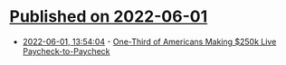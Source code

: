 # [Published on 2022-06-01](index.md)

* [2022-06-01, 13:54:04](https://news.ycombinator.com/item?id=31581822) - [One-Third of Americans Making $250k Live Paycheck-to-Paycheck](https://www.bloomberg.com/news/articles/2022-06-01/a-third-of-americans-making-250-000-say-costs-eat-entire-salary)
